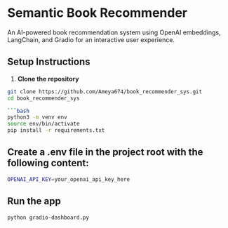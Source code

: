 # Semantic Book Recommender

An AI-powered book recommendation system using OpenAI embeddings, LangChain, and Gradio for an interactive user experience.

## Setup Instructions

1. **Clone the repository**  
```bash
git clone https://github.com/Ameya674/book_recommender_sys.git
cd book_recommender_sys

```bash
python3 -m venv env
source env/bin/activate   
pip install -r requirements.txt
```

## Create a .env file in the project root with the following content:

```bash
OPENAI_API_KEY=your_openai_api_key_here
```

## Run the app
```bash
python gradio-dashboard.py
```

